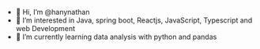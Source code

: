 - 👋 Hi, I’m @hanynathan
- 👀 I’m interested in Java, spring boot, Reactjs, JavaScript, Typescript and web Development
- 🌱 I’m currently learning data analysis with python and pandas
<!--- - 💞️ I’m looking to collaborate on ...
- 📫 How to reach me ...
--->
<!---
hanynathan/hanynathan is a ✨ special ✨ repository because its `README.md` (this file) appears on your GitHub profile.
You can click the Preview link to take a look at your changes.
--->
